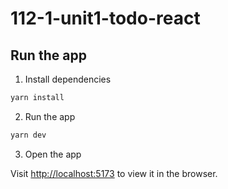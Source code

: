 # 112-1-unit1-todo-react

## Run the app

1. Install dependencies

```bash
yarn install
```

2. Run the app

```bash
yarn dev
```

3. Open the app

Visit [http://localhost:5173](http://localhost:5173) to view it in the browser.
